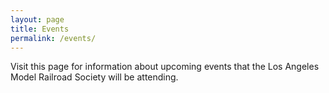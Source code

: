 ```yaml
---
layout: page
title: Events
permalink: /events/
---
```


Visit this page for information about upcoming events that the Los Angeles Model Railroad Society will be attending.
